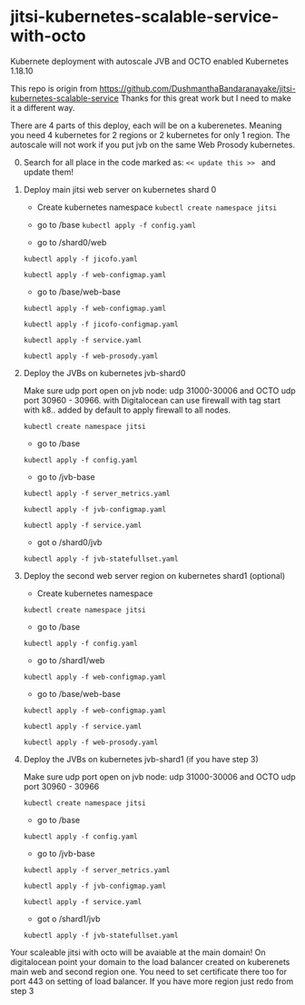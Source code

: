 # jitsi-kubernetes-scalable-service-with-octo

Kubernete deployment with autoscale JVB and OCTO enabled
Kubernetes 1.18.10

This repo is origin from https://github.com/DushmanthaBandaranayake/jitsi-kubernetes-scalable-service
Thanks for this great work but I need to make it a different way.

There are 4 parts of this deploy, each will be on a kuberenetes. Meaning you need 4 kubernetes for 2 regions or 2 kubernetes for only 1 region. The autoscale will not work if you put jvb on the same Web Prosody kubernetes.


0. Search for all place in the code marked as: ``<< update this >> `` and update them!

1. Deploy main jitsi web server on kubernetes shard 0

    - Create kubernetes namespace 
    ``kubectl create namespace jitsi``
    
    - go to /base
    ``kubectl apply -f config.yaml``
    
    - go to /shard0/web
    
    ``kubectl apply -f jicofo.yaml``
    
    ``kubectl apply -f web-configmap.yaml``
    
    - go to /base/web-base
    
    ``kubectl apply -f web-configmap.yaml``
    
    ``kubectl apply -f jicofo-configmap.yaml``
    
    ``kubectl apply -f service.yaml``
    
    ``kubectl apply -f web-prosody.yaml``
    
    
2. Deploy the JVBs on kubernetes jvb-shard0

    Make sure udp port open on jvb node: udp 31000-30006 and OCTO udp port 30960 - 30966. with Digitalocean can use firewall with tag start with k8.. added by default to apply firewall to all nodes.
    
    ``kubectl create namespace jitsi``
    
    - go to /base
    
    ``kubectl apply -f config.yaml``
    
    - go to /jvb-base
    
    ``kubectl apply -f server_metrics.yaml``
    
    ``kubectl apply -f jvb-configmap.yaml``
    
    ``kubectl apply -f service.yaml``
    
    - got o /shard0/jvb
    
    ``kubectl apply -f jvb-statefullset.yaml``
    

3. Deploy the second web server region on kubernetes shard1 (optional)

    - Create kubernetes namespace 
    
    ``kubectl create namespace jitsi``
    
    - go to /base
    
    ``kubectl apply -f config.yaml``
    
    - go to /shard1/web
    
    ``kubectl apply -f web-configmap.yaml``
    
    - go to /base/web-base
    
    ``kubectl apply -f web-configmap.yaml``
    
    ``kubectl apply -f service.yaml``
    
    ``kubectl apply -f web-prosody.yaml``
    
4. Deploy the JVBs on kubernetes jvb-shard1 (if you have step 3)

    Make sure udp port open on jvb node: udp 31000-30006 and OCTO udp port 30960 - 30966
    
    ``kubectl create namespace jitsi``
    
    - go to /base
    
    ``kubectl apply -f config.yaml``
    
    - go to /jvb-base
    
    ``kubectl apply -f server_metrics.yaml``
    
    ``kubectl apply -f jvb-configmap.yaml``
    
    ``kubectl apply -f service.yaml``
    
    - got o /shard1/jvb
    
    ``kubectl apply -f jvb-statefullset.yaml``
    

Your scaleable jitsi with octo will be avaiable at the main domain! On digitalocean point your domain to the load balancer created on kuberenets main web and second region one. You need to set certificate there too for port 443 on setting of load balancer.
If you have more region just redo from step 3